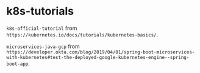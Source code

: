 # k8s-tutorials

`k8s-official-tutorial` from `https://kubernetes.io/docs/tutorials/kubernetes-basics/`.

`microservices-java-gcp` from `https://developer.okta.com/blog/2019/04/01/spring-boot-microservices-with-kubernetes#test-the-deployed-google-kubernetes-engine--spring-boot-app`.
